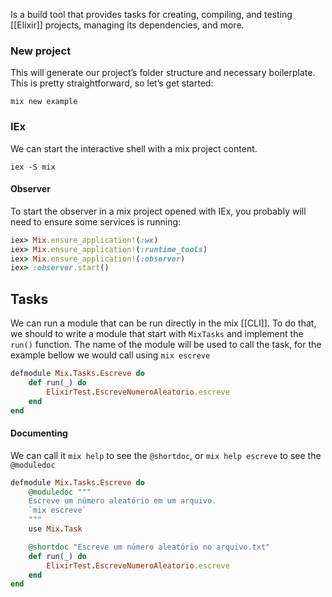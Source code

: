 Is a build tool that provides tasks for creating, compiling, and testing [[Elixir]] projects, managing its dependencies, and more. 

### New project
This will generate our project’s folder structure and necessary boilerplate. This is pretty straightforward, so let’s get started:

```
mix new example
```

### IEx
We can start the interactive shell with a mix project content.
```
iex -S mix
```
#### Observer
To start the observer in a mix project opened with IEx, you probably will need to ensure some services is running:
```rb
iex> Mix.ensure_application!(:wx)
iex> Mix.ensure_application!(:runtime_tools)
iex> Mix.ensure_application!(:observer)
iex> :observer.start()
```


## Tasks
We can run a module that can  be run directly in the mix [[CLI]]. To do that, we should to write a module that start with `MixTasks` and implement the `run()` function. The name of the module will be used to call the task, for the example bellow we would call using `mix escreve`
```rb
defmodule Mix.Tasks.Escreve do
	def run(_) do
		ElixirTest.EscreveNumeroAleatorio.escreve
	end
end
```

#### Documenting 
We can call it `mix help` to see the `@shortdoc`, or `mix help escreve` to see the `@moduledoc`
```rb
defmodule Mix.Tasks.Escreve do
	@moduledoc """
	Escreve um número aleatório em um arquivo.
	`mix escreve`
	"""
	use Mix.Task

	@shortdoc "Escreve um número aleatório no arquivo.txt"
	def run(_) do
		ElixirTest.EscreveNumeroAleatorio.escreve
	end
end
```
